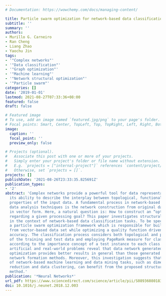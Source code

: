 ```yaml
---
# Documentation: https://wowchemy.com/docs/managing-content/

title: Particle swarm optimization for network-based data classification
subtitle: ''
summary: ''
authors:
- Murillo G. Carneiro
- Ran Cheng
- Liang Zhao
- Yaochu Jin
tags:
- '"Complex networks"'
- '"Data classification"'
- '"Graph optimization"'
- '"Machine learning"'
- '"Network structural optimization"'
- '"Particle swarm"'
categories: []
date: '2019-01-01'
lastmod: 2021-08-27T07:33:36+08:00
featured: false
draft: false

# Featured image
# To use, add an image named `featured.jpg/png` to your page's folder.
# Focal points: Smart, Center, TopLeft, Top, TopRight, Left, Right, BottomLeft, Bottom, BottomRight.
image:
  caption: ''
  focal_point: ''
  preview_only: false

# Projects (optional).
#   Associate this post with one or more of your projects.
#   Simply enter your project's folder or file name without extension.
#   E.g. `projects = ["internal-project"]` references `content/project/deep-learning/index.md`.
#   Otherwise, set `projects = []`.
projects: []
publishDate: '2021-08-26T23:33:35.825691Z'
publication_types:
- '2'
abstract: 'Complex networks provide a powerful tool for data representation due to
  its ability to describe the interplay between topological, functional, and dynamical
  properties of the input data. A fundamental process in network-based (graph-based)
  data analysis techniques is the network construction from original data usually
  in vector form. Here, a natural question is: How to construct an “optimal” network
  regarding a given processing goal? This paper investigates structural optimization
  in the context of network-based data classification tasks. To be specific, we propose
  a particle swarm optimization framework which is responsible for building a network
  from vector-based data set while optimizing a quality function driven by the classification
  accuracy. The classification process considers both topological and physical features
  of the training and test data and employing PageRank measure for classification
  according to the importance concept of a test instance to each class. Results on
  artificial and real-world problems reveal that data network generated using structural
  optimization provides better results in general than those generated by classical
  network formation methods. Moreover, this investigation suggests that other kinds
  of network-based machine learning and data mining tasks, such as dimensionality
  reduction and data clustering, can benefit from the proposed structural optimization
  method.'
publication: '*Neural Networks*'
url_pdf: https://www.sciencedirect.com/science/article/pii/S0893608018303344
doi: 10.1016/j.neunet.2018.12.003
---
```

